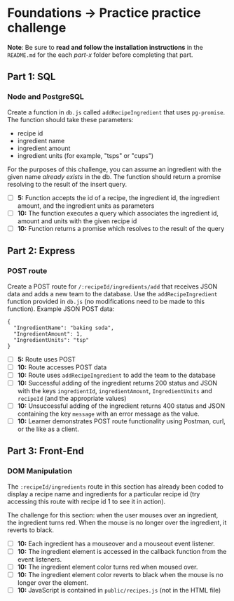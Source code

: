 # Foundations -> Practice practice challenge

__Note__: Be sure to __read and follow the installation instructions__ in the `README.md` for the each *part-x* folder before completing that part.

## Part 1: SQL

### Node and PostgreSQL

Create a function in `db.js` called `addRecipeIngredient` that uses `pg-promise`. The function should take these parameters:

  - recipe id
  - ingredient name
  - ingredient amount
  - ingredient units (for example, "tsps" or "cups")

For the purposes of this challenge, you can assume an ingredient with the given name _already exists_ in the db. The function should return a promise resolving to the result of the insert query.

  - [ ] __5:__ Function accepts the id of a recipe, the ingredient id, the ingredient amount, and the ingredient units as parameters
  - [ ] __10:__ The function executes a query which associates the ingredient id, amount and units with the given recipe id
  - [ ] __10:__ Function returns a promise which resolves to the result of the query

## Part 2: Express

### POST route
Create a POST route for `/:recipeId/ingredients/add` that receives JSON data and adds a new team to the database. Use the `addRecipeIngredient` function provided in `db.js` (no modifications need to be made to this function). Example JSON POST data:

```
{
  "IngredientName": "baking soda",
  "IngredientAmount": 1,
  "IngredientUnits": "tsp"
}
```

- [ ] __5:__ Route uses POST
- [ ] __10:__ Route accesses POST data
- [ ] __10:__ Route uses `addRecipeIngredient` to add the team to the database
- [ ] __10:__ Successful adding of the ingredient returns 200 status and JSON with the keys `ingredientId`, `ingredientAmount`, `IngredientUnits` and `recipeId` (and the appropriate values)
- [ ] __10:__ Unsuccessful adding of the ingredient returns 400 status and JSON containing the key `message` with an error message as the value.
- [ ] __10:__ Learner demonstrates POST route functionality using Postman, curl, or the like as a client.

## Part 3: Front-End

### DOM Manipulation
The `:recipeId/ingredients` route in this section has already been coded to display a recipe name and ingredients for a particular recipe id (try accessing this route with recipe id 1 to see it in action).

The challenge for this section: when the user mouses over an ingredient, the ingredient turns red. When the mouse is no longer over the ingredient, it reverts to black.

- [ ] __10:__ Each ingredient has a mouseover and a mouseout event listener.
- [ ] __10:__ The ingredient element is accessed in the callback function from the event listeners.
- [ ] __10:__ The ingredient element color turns red when moused over.
- [ ] __10:__ The ingredient element color reverts to black when the mouse is no longer over the element.
- [ ] __10:__ JavaScript is contained in `public/recipes.js` (not in the HTML file)
